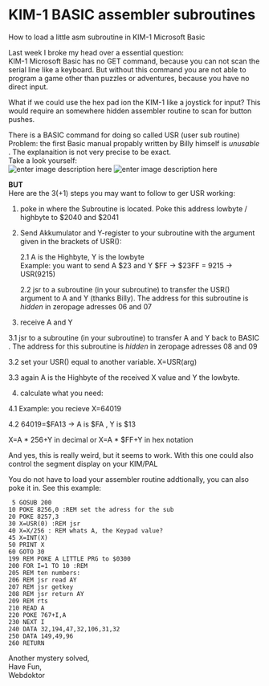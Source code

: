 # KIM-1 BASIC assembler subroutines
How to load a little asm subroutine in KIM-1 Microsoft Basic


Last week I broke my head over a essential question:<br>
KIM-1 Microsoft Basic has no GET command, because you can not scan the serial line like a keyboard.
But without this command you are not able to program a game other than puzzles or adventures, because you have no direct input.

What if we could use the hex pad ion the KIM-1 like a joystick for input? This would require an somewhere hidden assembler routine to scan for button pushes.

There is a BASIC command for doing so called USR (user sub routine) 
<br>Problem: the first Basic manual propably written by Billy himself is *unusable* . The explanaition is not very precise to be exact.
<br>Take a look yourself:<br>![enter image description here][1]
![enter image description here][2]

**BUT**<br>
Here are the 3(+1) steps you may want to follow to ger USR working:

1. poke in where the Subroutine is located. Poke this address lowbyte / highbyte to $2040 and $2041

2. Send Akkumulator and Y-register to your subroutine with the argument given in the brackets of USR():
  
    2.1 A is the Highbyte, Y is the lowbyte <br>
       Example: you want to send A $23 and Y $FF -> $23FF = 9215 -> USR(9215)
  
    2.2 jsr to a subroutine (in your subroutine) to transfer the USR() argument to A and Y (thanks Billy). The address for this subroutine is *hidden* in zeropage adresses 06 and 07     

3. receive A and Y

  3.1 jsr to a subroutine (in your subroutine) to transfer  A and Y back to BASIC . The address for this subroutine is *hidden* in zeropage adresses 08 and 09     

  3.2 set your USR() equal to another variable. X=USR(arg)

  3.3 again A is the Highbyte of the received X value and Y the lowbyte.

4. calculate what you need:

  4.1 Example: you recieve X=64019

  4.2 64019=$FA13 -> A is $FA , Y is $13

X=A * 256+Y in decimal or X=A * $FF+Y in hex notation

And yes, this is really weird, but it seems to work.
With this one could also control the segment display on your KIM/PAL

You do not have to load your assembler routine addtionally, you can also poke it in. See this example:

     5 GOSUB 200
    10 POKE 8256,0 :REM set the adress for the sub
    20 POKE 8257,3
    30 X=USR(0) :REM jsr
    40 X=X/256 : REM whats A, the Keypad value?
    45 X=INT(X) 
    50 PRINT X
    60 GOTO 30
    199 REM POKE A LITTLE PRG to $0300
    200 FOR I=1 TO 10 :REM
    205 REM ten numbers:
    206 REM jsr read AY
    207 REM jsr getkey
    208 REM jsr return AY
    209 REM rts 
    210 READ A
    220 POKE 767+I,A
    230 NEXT I
    240 DATA 32,194,47,32,106,31,32 
    250 DATA 149,49,96
    260 RETURN

Another mystery solved,  <br>
Have Fun, <br>
Webdoktor<br>

  [1]: https://netzherpes.de:443/content/images/20230419085250-kb9_usr1.png
  [2]: https://netzherpes.de:443/content/images/20230419085259-kb9_usr2.png
